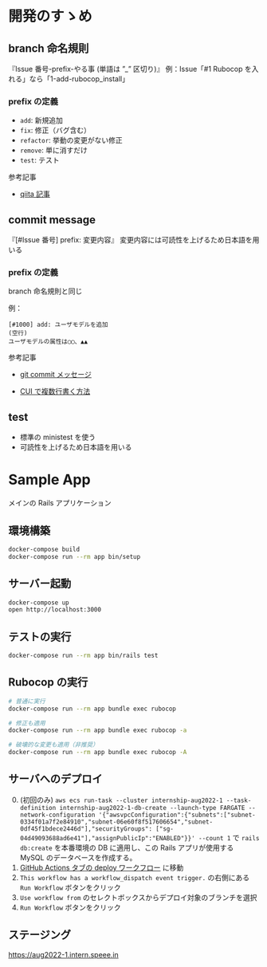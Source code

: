 # 開発のすゝめ

## branch 命名規則

『Issue 番号-prefix-やる事 (単語は ”\_” 区切り)』
例：Issue「#1 Rubocop を入れる」なら「1-add-rubocop_install」

### prefix の定義

-   `add`: 新規追加
-   `fix`: 修正（バグ含む）
-   `refactor`: 挙動の変更がない修正
-   `remove`: 単に消すだけ
-   `test`: テスト

参考記事

-   [qiita 記事](https://qiita.com/konatsu_p/items/dfe199ebe3a7d2010b3e)

## commit message

『\[#Issue 番号\] prefix: 変更内容』
変更内容には可読性を上げるため日本語を用いる

### prefix の定義

branch 命名規則と同じ

例：

```
[#1000] add: ユーザモデルを追加
(空行)
ユーザモデルの属性は◯◯、▲▲
```

参考記事

-   [git commit メッセージ](https://qiita.com/itosho/items/9565c6ad2ffc24c09364)

-   [CUI で複数行書く方法](https://qiita.com/mimickn/items/586eb64e9da5b5c63e4f)

## test

-   標準の ministest を使う
-   可読性を上げるため日本語を用いる

# Sample App

メインの Rails アプリケーション

## 環境構築

```bash
docker-compose build
docker-compose run --rm app bin/setup
```

## サーバー起動

```bash
docker-compose up
open http://localhost:3000
```

## テストの実行

```bash
docker-compose run --rm app bin/rails test
```

## Rubocop の実行

```bash
# 普通に実行
docker-compose run --rm app bundle exec rubocop

# 修正も適用
docker-compose run --rm app bundle exec rubocop -a

# 破壊的な変更も適用（非推奨）
docker-compose run --rm app bundle exec rubocop -A
```

## サーバへのデプロイ

0. (初回のみ) `aws ecs run-task --cluster internship-aug2022-1 --task-definition internship-aug2022-1-db-create --launch-type FARGATE --network-configuration '{"awsvpcConfiguration":{"subnets":["subnet-0334f01a7f2e84910","subnet-06e60f8f517606654","subnet-0df45f1bdece2446d"],"securityGroups": ["sg-04d49093688ad6e41"],"assignPublicIp":"ENABLED"}}' --count 1` で `rails db:create` を本番環境の DB に適用し、この Rails アプリが使用する MySQL のデータベースを作成する。
1. [GitHub Actions タブの deploy ワークフロー](https://github.com/speee/hr-eng-internship-2022-1st-team-1/actions) に移動
2. `This workflow has a workflow_dispatch event trigger.` の右側にある `Run Workflow` ボタンをクリック
3. `Use workflow from` のセレクトボックスからデプロイ対象のブランチを選択
4. `Run Workflow` ボタンをクリック

## ステージング

https://aug2022-1.intern.speee.in
